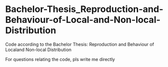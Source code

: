 # Bachelor-Thesis_Reproduction-and-Behaviour-of-Local-and-Non-local-Distribution
Code according to the Bachelor Thesis: Reproduction and Behaviour of Localand Non-local Distribution

For questions relating the code, pls write me directly
